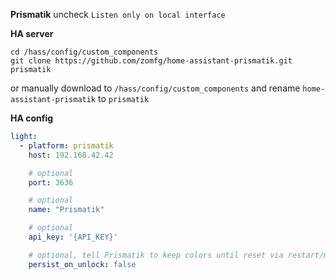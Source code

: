 **Prismatik**
uncheck `Listen only on local interface`

**HA server**
```
cd /hass/config/custom_components
git clone https://github.com/zomfg/home-assistant-prismatik.git prismatik
```
or manually download to `/hass/config/custom_components` and rename `home-assistant-prismatik` to `prismatik`

**HA config**
```yaml
light:
  - platform: prismatik
    host: 192.168.42.42

    # optional
    port: 3636

    # optional
    name: "Prismatik"

    # optional
    api_key: '{API_KEY}'

    # optional, tell Prismatik to keep colors until reset via restart/mode change...
    persist_on_unlock: false
```
